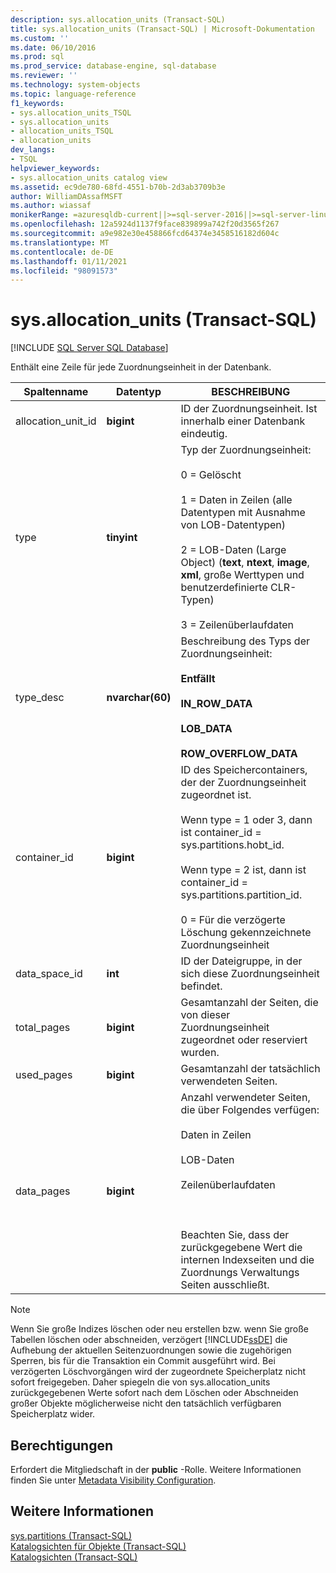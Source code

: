 ```yaml
---
description: sys.allocation_units (Transact-SQL)
title: sys.allocation_units (Transact-SQL) | Microsoft-Dokumentation
ms.custom: ''
ms.date: 06/10/2016
ms.prod: sql
ms.prod_service: database-engine, sql-database
ms.reviewer: ''
ms.technology: system-objects
ms.topic: language-reference
f1_keywords:
- sys.allocation_units_TSQL
- sys.allocation_units
- allocation_units_TSQL
- allocation_units
dev_langs:
- TSQL
helpviewer_keywords:
- sys.allocation_units catalog view
ms.assetid: ec9de780-68fd-4551-b70b-2d3ab3709b3e
author: WilliamDAssafMSFT
ms.author: wiassaf
monikerRange: =azuresqldb-current||>=sql-server-2016||>=sql-server-linux-2017||=azuresqldb-mi-current
ms.openlocfilehash: 12a5924d1137f9face839899a742f20d3565f267
ms.sourcegitcommit: a9e982e30e458866fcd64374e3458516182d604c
ms.translationtype: MT
ms.contentlocale: de-DE
ms.lasthandoff: 01/11/2021
ms.locfileid: "98091573"
---
```

# <a name="sysallocation_units-transact-sql"></a>sys.allocation_units (Transact-SQL)
[!INCLUDE [SQL Server SQL Database](../../includes/applies-to-version/sql-asdb.md)]

  Enthält eine Zeile für jede Zuordnungseinheit in der Datenbank.  
  
|Spaltenname|Datentyp|BESCHREIBUNG|  
|-----------------|---------------|-----------------|  
|allocation_unit_id|**bigint**|ID der Zuordnungseinheit. Ist innerhalb einer Datenbank eindeutig.|  
|type|**tinyint**|Typ der Zuordnungseinheit:<br /><br /> 0 = Gelöscht<br /><br /> 1 = Daten in Zeilen (alle Datentypen mit Ausnahme von LOB-Datentypen)<br /><br /> 2 = LOB-Daten (Large Object) (**text**, **ntext**, **image**, **xml**, große Werttypen und benutzerdefinierte CLR-Typen)<br /><br /> 3 = Zeilenüberlaufdaten|  
|type_desc|**nvarchar(60)**|Beschreibung des Typs der Zuordnungseinheit:<br /><br /> **Entfällt**<br /><br /> **IN_ROW_DATA**<br /><br /> **LOB_DATA**<br /><br /> **ROW_OVERFLOW_DATA**|  
|container_id|**bigint**|ID des Speichercontainers, der der Zuordnungseinheit zugeordnet ist.<br /><br /> Wenn type = 1 oder 3, dann ist container_id = sys.partitions.hobt_id.<br /><br /> Wenn type = 2 ist, dann ist container_id = sys.partitions.partition_id.<br /><br /> 0 = Für die verzögerte Löschung gekennzeichnete Zuordnungseinheit|  
|data_space_id|**int**|ID der Dateigruppe, in der sich diese Zuordnungseinheit befindet.|  
|total_pages|**bigint**|Gesamtanzahl der Seiten, die von dieser Zuordnungseinheit zugeordnet oder reserviert wurden.|  
|used_pages|**bigint**|Gesamtanzahl der tatsächlich verwendeten Seiten.|  
|data_pages|**bigint**|Anzahl verwendeter Seiten, die über Folgendes verfügen:<br /><br /> Daten in Zeilen<br /><br /> LOB-Daten<br /><br /> Zeilenüberlaufdaten<br /><br /> <br /><br /> Beachten Sie, dass der zurückgegebene Wert die internen Indexseiten und die Zuordnungs Verwaltungs Seiten ausschließt.|  
  
> [!NOTE]  
>  Wenn Sie große Indizes löschen oder neu erstellen bzw. wenn Sie große Tabellen löschen oder abschneiden, verzögert [!INCLUDE[ssDE](../../includes/ssde-md.md)] die Aufhebung der aktuellen Seitenzuordnungen sowie die zugehörigen Sperren, bis für die Transaktion ein Commit ausgeführt wird. Bei verzögerten Löschvorgängen wird der zugeordnete Speicherplatz nicht sofort freigegeben. Daher spiegeln die von sys.allocation_units zurückgegebenen Werte sofort nach dem Löschen oder Abschneiden großer Objekte möglicherweise nicht den tatsächlich verfügbaren Speicherplatz wider.  
  
## <a name="permissions"></a>Berechtigungen  
 Erfordert die Mitgliedschaft in der **public** -Rolle. Weitere Informationen finden Sie unter [Metadata Visibility Configuration](../../relational-databases/security/metadata-visibility-configuration.md).  
  
## <a name="see-also"></a>Weitere Informationen  
 [sys.partitions &#40;Transact-SQL&#41;](../../relational-databases/system-catalog-views/sys-partitions-transact-sql.md)   
 [Katalogsichten für Objekte &#40;Transact-SQL&#41;](../../relational-databases/system-catalog-views/object-catalog-views-transact-sql.md)   
 [Katalogsichten &#40;Transact-SQL&#41;](../../relational-databases/system-catalog-views/catalog-views-transact-sql.md)  
  
  
